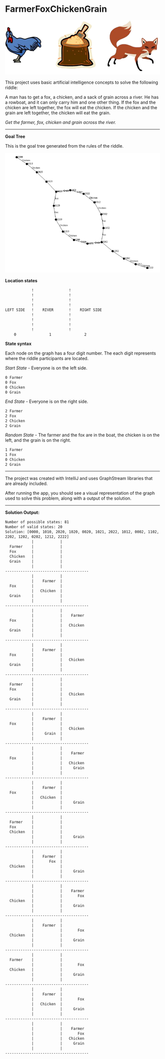# FarmerFoxChickenGrain

<img src="docs/chicken-corn-fox-png.png" />

This project uses basic artificial intelligence concepts to solve the following riddle:

<p>A man has to get a fox, a chicken, and a sack of grain across a river. 
He has a rowboat, and it can only carry him and one other thing.
If the fox and the chicken are left together, the fox will eat the chicken.
If the chicken and the grain are left together, the chicken will eat the grain.</p>

<i>Get the farmer, fox, chicken and grain across the river.</i>

------------------

<b>Goal Tree</b>

This is the goal tree generated from the rules of the riddle.

<img src="docs/graph.png" />  

<b>Location states</b>
```
            !                !
            !                !
            !                !
            !                !
LEFT SIDE   !    RIVER       !    RIGHT SIDE
            !                !
            !                !
            !                !
            !                !
    0               1               2
```
    
<b>State syntax</b>

Each node on the graph has a four digit number. The each digit represents where the riddle participants are located. 

<i>Start State</i> - Everyone is on the left side.
```
0 Farmer
0 Fox
0 Chicken
0 Grain
```

<i>End State</i> - Everyone is on the right side.
```
2 Farmer
2 Fox
2 Chicken
2 Grain
```

<i>Random State</i> - The farmer and the fox are in the boat, the chicken is on the left, and the grain is on the right.
```
1 Farmer
1 Fox
0 Chicken
2 Grain
```
-----------------------

The project was created with IntelliJ and uses GraphStream libraries that are already included.

After running the app, you should see a visual representation of the graph used to solve this problem, along with a output of the solution. 

-----------------------

<b>Solution Output:</b>

```  
Number of possible states: 81
Number of valid states: 20
Solution: [0000, 1010, 2020, 1020, 0020, 1021, 2022, 1012, 0002, 1102, 2202, 1202, 0202, 1212, 2222]
            |            |            
  Farmer    |            |            
  Fox       |            |            
  Chicken   |            |            
  Grain     |            |            
            |            |            
--------------------------------------
            |            |            
            |    Farmer  |            
  Fox       |            |            
            |   Chicken  |            
  Grain     |            |            
            |            |            
--------------------------------------
            |            |            
            |            |    Farmer  
  Fox       |            |            
            |            |   Chicken  
  Grain     |            |            
            |            |            
--------------------------------------
            |            |            
            |    Farmer  |            
  Fox       |            |            
            |            |   Chicken  
  Grain     |            |            
            |            |            
--------------------------------------
            |            |            
  Farmer    |            |            
  Fox       |            |            
            |            |   Chicken  
  Grain     |            |            
            |            |            
--------------------------------------
            |            |            
            |    Farmer  |            
  Fox       |            |            
            |            |   Chicken  
            |     Grain  |            
            |            |            
--------------------------------------
            |            |            
            |            |    Farmer  
  Fox       |            |            
            |            |   Chicken  
            |            |     Grain  
            |            |            
--------------------------------------
            |            |            
            |    Farmer  |            
  Fox       |            |            
            |   Chicken  |            
            |            |     Grain  
            |            |            
--------------------------------------
            |            |            
  Farmer    |            |            
  Fox       |            |            
  Chicken   |            |            
            |            |     Grain  
            |            |            
--------------------------------------
            |            |            
            |    Farmer  |            
            |       Fox  |            
  Chicken   |            |            
            |            |     Grain  
            |            |            
--------------------------------------
            |            |            
            |            |    Farmer  
            |            |       Fox  
  Chicken   |            |            
            |            |     Grain  
            |            |            
--------------------------------------
            |            |            
            |    Farmer  |            
            |            |       Fox  
  Chicken   |            |            
            |            |     Grain  
            |            |            
--------------------------------------
            |            |            
  Farmer    |            |            
            |            |       Fox  
  Chicken   |            |            
            |            |     Grain  
            |            |            
--------------------------------------
            |            |            
            |    Farmer  |            
            |            |       Fox  
            |   Chicken  |            
            |            |     Grain  
            |            |            
--------------------------------------
            |            |            
            |            |    Farmer  
            |            |       Fox  
            |            |   Chicken  
            |            |     Grain  
            |            |            
--------------------------------------  
```

  
